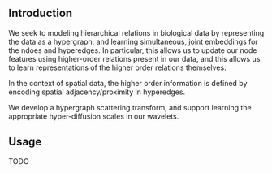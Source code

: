 ## Introduction

We seek to modeling hierarchical relations in biological data by representing the data as a hypergraph, and learning simultaneous, joint embeddings for the ndoes and hyperedges. In particular, this allows us to update our node features using higher-order relations present in our data, and this allows us to learn representations of the higher order relations themselves. 

In the context of spatial data, the higher order information is defined by encoding spatial adjacency/proximity in hyperedges. 

We develop a hypergraph scattering transform, and support learning the appropriate hyper-diffusion scales in our wavelets. 

## Usage

TODO
